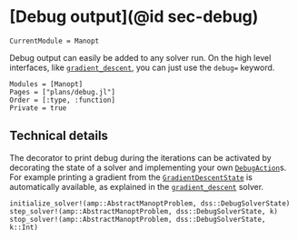 # [Debug output](@id sec-debug)

```@meta
CurrentModule = Manopt
```

Debug output can easily be added to any solver run.
On the high level interfaces, like [`gradient_descent`](@ref), you can just use the `debug=` keyword.

```@autodocs
Modules = [Manopt]
Pages = ["plans/debug.jl"]
Order = [:type, :function]
Private = true
```

## Technical details

The decorator to print debug during the iterations can be activated by
decorating the state of a solver and implementing
your own [`DebugAction`](@ref)s.
For example printing a gradient from the [`GradientDescentState`](@ref) is
automatically available, as explained in the [`gradient_descent`](@ref) solver.

```@docs
initialize_solver!(amp::AbstractManoptProblem, dss::DebugSolverState)
step_solver!(amp::AbstractManoptProblem, dss::DebugSolverState, k)
stop_solver!(amp::AbstractManoptProblem, dss::DebugSolverState, k::Int)
```

